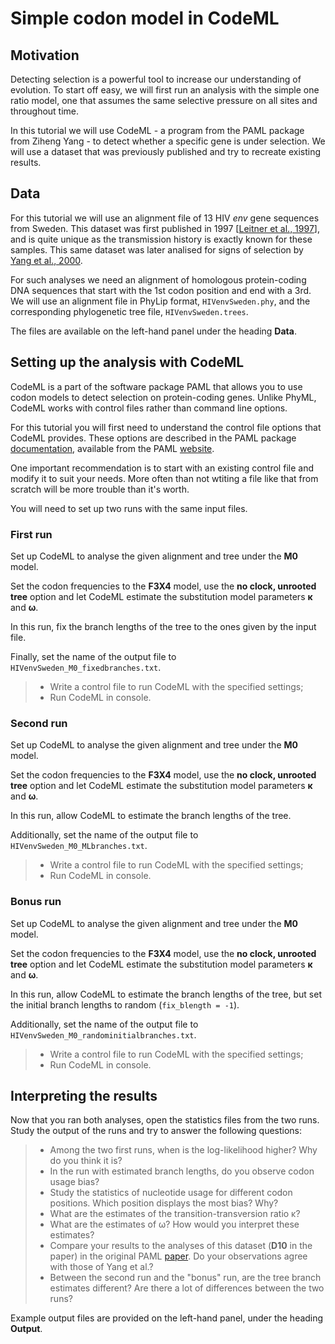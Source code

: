 # Simple codon model in CodeML

## Motivation

Detecting selection is a powerful tool to increase our understanding of evolution. To start off easy, we will first run an analysis with the simple one ratio model, one that assumes the same selective pressure on all sites and throughout time. 

In this tutorial we will use CodeML - a program from the PAML package from Ziheng Yang - to detect whether a specific gene is under selection. We will use a dataset that was previously published and try to recreate existing results.

## Data

For this tutorial we will use an alignment file of 13 HIV *env* gene sequences from Sweden. This dataset was first published in 1997 [[Leitner et al., 1997](https://www.ncbi.nlm.nih.gov/pmc/articles/PMC191698/)], and is quite unique as the transmission history is exactly known for these samples. This same dataset was later analised for signs of selection by [Yang et al., 2000](https://www.ncbi.nlm.nih.gov/pmc/articles/PMC1461088/).

For such analyses we need an alignment of homologous protein-coding DNA sequences that start with the 1st codon position and end with a 3rd. We will use an alignment file in PhyLip format, `HIVenvSweden.phy`, and the corresponding phylogenetic tree file, `HIVenvSweden.trees`.

The files are available on the left-hand panel under the heading **Data**.


## Setting up the analysis with CodeML

CodeML is a part of the software package PAML that allows you to use codon models to detect selection on protein-coding genes. Unlike PhyML, CodeML works with control files rather than command line options. 

For this tutorial you will first need to understand the control file options that CodeML provides. These options are described in the PAML package [documentation](http://abacus.gene.ucl.ac.uk/software/pamlDOC.pdf), available from the PAML [website](http://abacus.gene.ucl.ac.uk/software/paml.html).

One important recommendation is to start with an existing control file and modify it to suit your needs. More often than not wtiting a file like that from scratch will be more trouble than it's worth.

You will need to set up two runs with the same input files.

### First run

Set up CodeML to analyse the given alignment and tree under the **M0** model.

Set the codon frequencies to the **F3X4** model, use the **no clock, unrooted tree** option and let CodeML estimate the substitution model parameters **κ** and **ω**.

In this run, fix the branch lengths of the tree to the ones given by the input file.

Finally, set the name of the output file to `HIVenvSweden_M0_fixedbranches.txt`.

> - Write a control file to run CodeML with the specified settings;
> - Run CodeML in console.

### Second run

<!--Does the second run make sense at all?-->

Set up CodeML to analyse the given alignment and tree under the **M0** model.

Set the codon frequencies to the **F3X4** model, use the **no clock, unrooted tree** option and let CodeML estimate the substitution model parameters **κ** and **ω**.

In this run, allow CodeML to estimate the branch lengths of the tree.

Additionally, set the name of the output file to `HIVenvSweden_M0_MLbranches.txt`.

> - Write a control file to run CodeML with the specified settings;
> - Run CodeML in console.

### Bonus run

Set up CodeML to analyse the given alignment and tree under the **M0** model.

Set the codon frequencies to the **F3X4** model, use the **no clock, unrooted tree** option and let CodeML estimate the substitution model parameters **κ** and **ω**.

In this run, allow CodeML to estimate the branch lengths of the tree, but set the initial branch lengths to random (`fix_blength = -1`).

Additionally, set the name of the output file to `HIVenvSweden_M0_randominitialbranches.txt`.

> - Write a control file to run CodeML with the specified settings;
> - Run CodeML in console.

## Interpreting the results

Now that you ran both analyses, open the statistics files from the two runs. Study the output of the runs and try to answer the following questions:

> - Among the two first runs, when is the log-likelihood higher? Why do you think it is?
> - In the run with estimated branch lengths, do you observe codon usage bias?
> -  Study the statistics of nucleotide usage for different codon positions. Which position displays the most bias? Why?
> - What are the estimates of the transition-transversion ratio κ? 
> - What are the estimates of ω? How would you interpret these estimates?
> - Compare your results to the analyses of this dataset (**D10** in the paper) in the original PAML [paper](https://www.ncbi.nlm.nih.gov/pmc/articles/PMC1461088/). Do your observations agree with those of Yang et al.?
> - Between the second run and the "bonus" run, are the tree branch estimates different? Are there a lot of differences between the two runs?

Example output files are provided on the left-hand panel, under the heading **Output**.

<!--How to read off codon usage bias?-->
